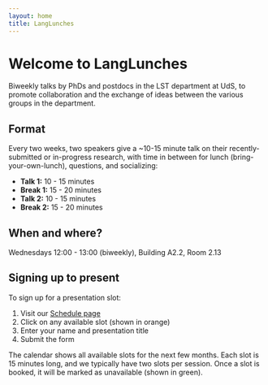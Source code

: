 ```yaml
---
layout: home
title: LangLunches
---
```


# Welcome to LangLunches

Biweekly talks by PhDs and postdocs in the LST department at UdS, to promote collaboration and the exchange of ideas between the various groups in the department.

## Format

Every two weeks, two speakers give a ~10-15 minute talk on their recently-submitted or in-progress research, with time in between for lunch (bring-your-own-lunch), questions, and socializing:

- **Talk 1:** 10 - 15 minutes
- **Break 1:** 15 - 20 minutes
- **Talk 2:** 10 - 15 minutes
- **Break 2:** 15 - 20 minutes

## When and where?

Wednesdays 12:00 - 13:00 (biweekly), Building A2.2, Room 2.13

## Signing up to present

To sign up for a presentation slot:
1. Visit our [Schedule page](/schedule/)
2. Click on any available slot (shown in orange)
3. Enter your name and presentation title
4. Submit the form

The calendar shows all available slots for the next few months. Each slot is 15 minutes long, and we typically have two slots per session. Once a slot is booked, it will be marked as unavailable (shown in green). 
